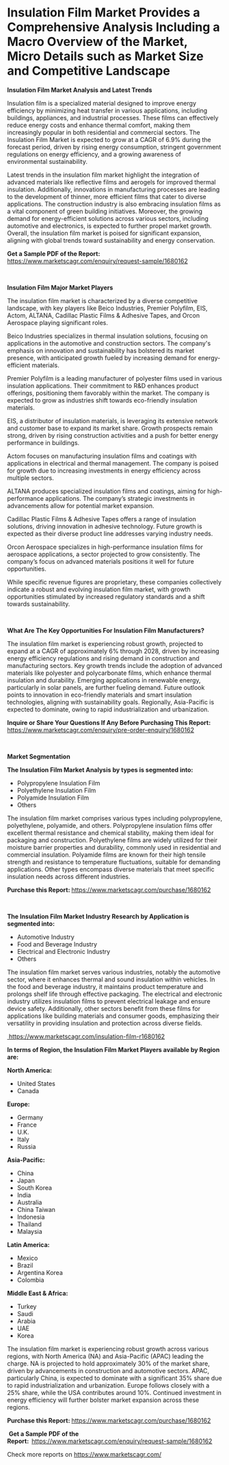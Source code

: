 <p><h1>Insulation Film Market Provides a Comprehensive Analysis Including a Macro Overview of the Market, Micro Details such as Market Size and Competitive Landscape</h1></p><p><strong>Insulation Film Market Analysis and Latest Trends</strong></p>
<p><p>Insulation film is a specialized material designed to improve energy efficiency by minimizing heat transfer in various applications, including buildings, appliances, and industrial processes. These films can effectively reduce energy costs and enhance thermal comfort, making them increasingly popular in both residential and commercial sectors. The Insulation Film Market is expected to grow at a CAGR of 6.9% during the forecast period, driven by rising energy consumption, stringent government regulations on energy efficiency, and a growing awareness of environmental sustainability.</p><p>Latest trends in the insulation film market highlight the integration of advanced materials like reflective films and aerogels for improved thermal insulation. Additionally, innovations in manufacturing processes are leading to the development of thinner, more efficient films that cater to diverse applications. The construction industry is also embracing insulation films as a vital component of green building initiatives. Moreover, the growing demand for energy-efficient solutions across various sectors, including automotive and electronics, is expected to further propel market growth. Overall, the insulation film market is poised for significant expansion, aligning with global trends toward sustainability and energy conservation.</p></p>
<p><strong>Get a Sample PDF of the Report:&nbsp;</strong> <a href="https://www.marketscagr.com/enquiry/request-sample/1680162?utm_campaign=1950&utm_medium=2&utm_source=Github&utm_content=ia&utm_term=25032025&utm_id=insulation-film">https://www.marketscagr.com/enquiry/request-sample/1680162</a></p>
<p>&nbsp;</p>
<p><strong>Insulation Film Major Market Players</strong></p>
<p><p>The insulation film market is characterized by a diverse competitive landscape, with key players like Beico Industries, Premier Polyfilm, EIS, Actom, ALTANA, Cadillac Plastic Films & Adhesive Tapes, and Orcon Aerospace playing significant roles. </p><p>Beico Industries specializes in thermal insulation solutions, focusing on applications in the automotive and construction sectors. The company's emphasis on innovation and sustainability has bolstered its market presence, with anticipated growth fueled by increasing demand for energy-efficient materials.</p><p>Premier Polyfilm is a leading manufacturer of polyester films used in various insulation applications. Their commitment to R&D enhances product offerings, positioning them favorably within the market. The company is expected to grow as industries shift towards eco-friendly insulation materials.</p><p>EIS, a distributor of insulation materials, is leveraging its extensive network and customer base to expand its market share. Growth prospects remain strong, driven by rising construction activities and a push for better energy performance in buildings.</p><p>Actom focuses on manufacturing insulation films and coatings with applications in electrical and thermal management. The company is poised for growth due to increasing investments in energy efficiency across multiple sectors.</p><p>ALTANA produces specialized insulation films and coatings, aiming for high-performance applications. The company’s strategic investments in advancements allow for potential market expansion.</p><p>Cadillac Plastic Films & Adhesive Tapes offers a range of insulation solutions, driving innovation in adhesive technology. Future growth is expected as their diverse product line addresses varying industry needs.</p><p>Orcon Aerospace specializes in high-performance insulation films for aerospace applications, a sector projected to grow consistently. The company’s focus on advanced materials positions it well for future opportunities.</p><p>While specific revenue figures are proprietary, these companies collectively indicate a robust and evolving insulation film market, with growth opportunities stimulated by increased regulatory standards and a shift towards sustainability.</p></p>
<p>&nbsp;</p>
<p><strong>What Are The Key Opportunities For Insulation Film Manufacturers?</strong></p>
<p><p>The insulation film market is experiencing robust growth, projected to expand at a CAGR of approximately 6% through 2028, driven by increasing energy efficiency regulations and rising demand in construction and manufacturing sectors. Key growth trends include the adoption of advanced materials like polyester and polycarbonate films, which enhance thermal insulation and durability. Emerging applications in renewable energy, particularly in solar panels, are further fueling demand. Future outlook points to innovation in eco-friendly materials and smart insulation technologies, aligning with sustainability goals. Regionally, Asia-Pacific is expected to dominate, owing to rapid industrialization and urbanization.</p></p>
<p><strong>Inquire or Share Your Questions If Any Before Purchasing This Report:</strong> <a href="https://www.marketscagr.com/enquiry/pre-order-enquiry/1680162?utm_campaign=1950&utm_medium=2&utm_source=Github&utm_content=ia&utm_term=25032025&utm_id=insulation-film">https://www.marketscagr.com/enquiry/pre-order-enquiry/1680162</a></p>
<p>&nbsp;</p>
<p><strong>Market Segmentation</strong></p>
<p><strong>The Insulation Film Market Analysis by types is segmented into:</strong></p>
<p><ul><li>Polypropylene Insulation Film</li><li>Polyethylene Insulation Film</li><li>Polyamide Insulation Film</li><li>Others</li></ul></p>
<p><p>The insulation film market comprises various types including polypropylene, polyethylene, polyamide, and others. Polypropylene insulation films offer excellent thermal resistance and chemical stability, making them ideal for packaging and construction. Polyethylene films are widely utilized for their moisture barrier properties and durability, commonly used in residential and commercial insulation. Polyamide films are known for their high tensile strength and resistance to temperature fluctuations, suitable for demanding applications. Other types encompass diverse materials that meet specific insulation needs across different industries.</p></p>
<p><strong>Purchase this Report:&nbsp;</strong><a href="https://www.marketscagr.com/purchase/1680162?utm_campaign=1950&utm_medium=2&utm_source=Github&utm_content=ia&utm_term=25032025&utm_id=insulation-film">https://www.marketscagr.com/purchase/1680162</a></p>
<p>&nbsp;</p>
<p><strong>The Insulation Film Market Industry Research by Application is segmented into:</strong></p>
<p><ul><li>Automotive Industry</li><li>Food and Beverage Industry</li><li>Electrical and Electronic Industry</li><li>Others</li></ul></p>
<p><p>The insulation film market serves various industries, notably the automotive sector, where it enhances thermal and sound insulation within vehicles. In the food and beverage industry, it maintains product temperature and prolongs shelf life through effective packaging. The electrical and electronic industry utilizes insulation films to prevent electrical leakage and ensure device safety. Additionally, other sectors benefit from these films for applications like building materials and consumer goods, emphasizing their versatility in providing insulation and protection across diverse fields.</p></p>
<p><a href="https://www.marketscagr.com/insulation-film-r1680162?utm_campaign=1950&utm_medium=2&utm_source=Github&utm_content=ia&utm_term=25032025&utm_id=insulation-film">&nbsp;https://www.marketscagr.com/insulation-film-r1680162</a></p>
<p><strong>In terms of Region, the Insulation Film Market Players available by Region are:</strong></p>
<p>
    <p> <strong> North America: </strong>
        <ul>
            <li>United States</li>
            <li>Canada</li>
        </ul>
        </p> 
    <p> <strong> Europe: </strong>
        <ul>
            <li>Germany</li>
            <li>France</li>
            <li>U.K.</li>
            <li>Italy</li>
            <li>Russia</li>
        </ul>
        </p> 
    <p> <strong> Asia-Pacific: </strong>
        <ul>
            <li>China</li>
            <li>Japan</li>
            <li>South Korea</li>
            <li>India</li>
            <li>Australia</li>
            <li>China Taiwan</li>
            <li>Indonesia</li>
            <li>Thailand</li>
            <li>Malaysia</li>
        </ul>
        </p> 
    <p> <strong> Latin America: </strong>
        <ul>
            <li>Mexico</li>
            <li>Brazil</li>
            <li>Argentina Korea</li>
            <li>Colombia</li>
        </ul>
        </p> 
    <p> <strong> Middle East & Africa: </strong>
        <ul>
            <li>Turkey</li>
            <li>Saudi</li>
            <li>Arabia</li>
            <li>UAE</li>
            <li>Korea</li>
        </ul>
    </p>
    </p>
<p><p>The insulation film market is experiencing robust growth across various regions, with North America (NA) and Asia-Pacific (APAC) leading the charge. NA is projected to hold approximately 30% of the market share, driven by advancements in construction and automotive sectors. APAC, particularly China, is expected to dominate with a significant 35% share due to rapid industrialization and urbanization. Europe follows closely with a 25% share, while the USA contributes around 10%. Continued investment in energy efficiency will further bolster market expansion across these regions.</p></p>
<p><strong>Purchase this Report: </strong><a href="https://www.marketscagr.com/purchase/1680162?utm_campaign=1950&utm_medium=2&utm_source=Github&utm_content=ia&utm_term=25032025&utm_id=insulation-film">https://www.marketscagr.com/purchase/1680162</a></p>
<p>&nbsp;<strong>Get a Sample PDF of the Report:&nbsp;&nbsp;</strong><a href="https://www.marketscagr.com/enquiry/request-sample/1680162?utm_campaign=1950&utm_medium=2&utm_source=Github&utm_content=ia&utm_term=25032025&utm_id=insulation-film">https://www.marketscagr.com/enquiry/request-sample/1680162</a></p>
<p><strong></strong></p>
<p>Check more reports on <a href="https://www.marketscagr.com/?utm_campaign=1950&utm_medium=2&utm_source=Github&utm_content=ia&utm_term=25032025&utm_id=insulation-film">https://www.marketscagr.com/</a></p>